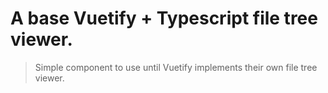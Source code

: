 # A base Vuetify + Typescript file tree viewer.

> Simple component to use until Vuetify implements their own file tree viewer. 

